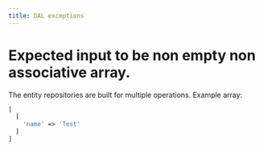 ```yaml
---
title: DAL exceptions
---
```


# Expected input to be non empty non associative array.

The entity repositories are built for multiple operations. Example array:

```php
[
  [
    'name' => 'Test'
  ]
]
```
